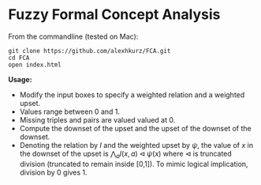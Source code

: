 # Fuzzy Formal Concept Analysis

From the commandline (tested on Mac):

```
git clone https://github.com/alexhkurz/FCA.git
cd FCA
open index.html
```

**Usage:**

- Modify the input boxes to specify a weighted relation and a weighted upset.
- Values range between 0 and 1.
- Missing triples and pairs are valued valued at 0.
- Compute the downset of the upset and the upset of the downset of the downset.
- Denoting the relation by $I$ and the weighted upset by $\psi$, the value of $x$ in the downset of the upset is $\bigwedge_a I(x,a)\lhd \psi(x)$ where $\lhd$ is truncated division (truncated to remain inside [0,1]). To mimic logical implication, division by $0$ gives $1$.
